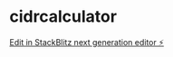 # cidrcalculator

[Edit in StackBlitz next generation editor ⚡️](https://stackblitz.com/~/github.com/amirhasan3416/cidrcalculator)